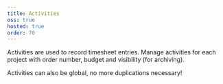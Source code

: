 ```yaml
---
title: Activities
oss: true
hosted: true
order: 70
---
```


Activities are used to record timesheet entries. Manage activities for each project with order number, budget and visibility (for archiving). 

Activities can also be global, no more duplications necessary!